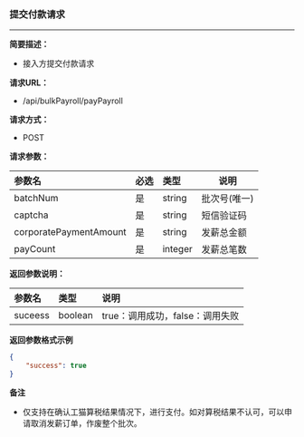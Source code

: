### 提交付款请求

---

**简要描述：**

* 接入方提交付款请求

**请求URL：**

* /api/bulkPayroll/payPayroll

**请求方式：**

* POST 

**请求参数：**

| 参数名 | 必选 | 类型 | 说明 |
| :--- | :--- | :--- | --- |
| batchNum | 是 | string | 批次号\(唯一\) |
| captcha | 是 | string | 短信验证码 |
| corporatePaymentAmount | 是 | string | 发薪总金额 |
| payCount | 是 | integer | 发薪总笔数 |

**返回参数说明：**

| 参数名 | 类型 | 说明 |
| :--- | :--- | :--- |
| suceess | boolean | true：调用成功，false：调用失败 |

**返回参数格式示例**

```json
{
    "success": true
}
```

**备注**

* 仅支持在确认工猫算税结果情况下，进行支付。如对算税结果不认可，可以申请取消发薪订单，作废整个批次。



